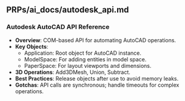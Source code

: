 ## PRPs/ai_docs/autodesk_api.md

### Autodesk AutoCAD API Reference

- **Overview**: COM-based API for automating AutoCAD operations.
- **Key Objects**:
  - Application: Root object for AutoCAD instance.
  - ModelSpace: For adding entities in model space.
  - PaperSpace: For layout viewports and dimensions.
- **3D Operations**: Add3DMesh, Union, Subtract.
- **Best Practices**: Release objects after use to avoid memory leaks.
- **Gotchas**: API calls are synchronous; handle timeouts for complex operations.